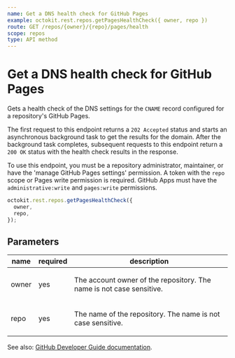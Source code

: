 ```yaml
---
name: Get a DNS health check for GitHub Pages
example: octokit.rest.repos.getPagesHealthCheck({ owner, repo })
route: GET /repos/{owner}/{repo}/pages/health
scope: repos
type: API method
---
```


# Get a DNS health check for GitHub Pages

Gets a health check of the DNS settings for the `CNAME` record configured for a repository's GitHub Pages.

The first request to this endpoint returns a `202 Accepted` status and starts an asynchronous background task to get the results for the domain. After the background task completes, subsequent requests to this endpoint return a `200 OK` status with the health check results in the response.

To use this endpoint, you must be a repository administrator, maintainer, or have the 'manage GitHub Pages settings' permission. A token with the `repo` scope or Pages write permission is required. GitHub Apps must have the `administrative:write` and `pages:write` permissions.

```js
octokit.rest.repos.getPagesHealthCheck({
  owner,
  repo,
});
```

## Parameters

<table>
  <thead>
    <tr>
      <th>name</th>
      <th>required</th>
      <th>description</th>
    </tr>
  </thead>
  <tbody>
    <tr><td>owner</td><td>yes</td><td>

The account owner of the repository. The name is not case sensitive.

</td></tr>
<tr><td>repo</td><td>yes</td><td>

The name of the repository. The name is not case sensitive.

</td></tr>
  </tbody>
</table>

See also: [GitHub Developer Guide documentation](https://docs.github.com/rest/pages#get-a-dns-health-check-for-github-pages).
